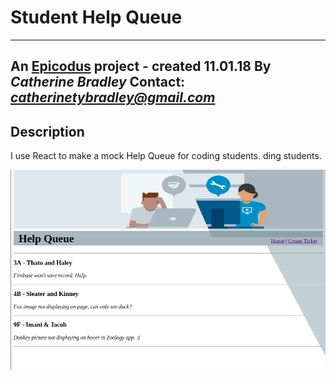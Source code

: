 # Student Help Queue
---
 An [Epicodus](https://www.epicodus.com/) project - created 11.01.18
By _**Catherine Bradley**_
Contact: _**catherinetybradley@gmail.com**_
---
## Description
I use React to make a mock Help Queue for coding students. ding students.


![Screenshot](screenshot.png)
